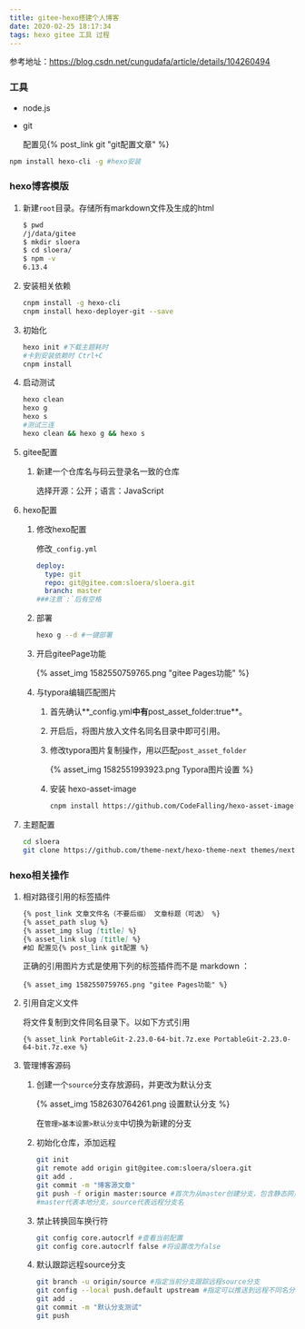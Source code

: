 ```yaml
---
title: gitee-hexo搭建个人博客
date: 2020-02-25 18:17:34
tags: hexo gitee 工具 过程 
---
```

参考地址：<https://blog.csdn.net/cungudafa/article/details/104260494>

### 工具

- node.js

- git

  配置见{% post_link git "git配置文章" %}

```sh
npm install hexo-cli -g #hexo安装
```

### hexo博客模版

1. 新建`root`目录。存储所有markdown文件及生成的html

   ```sh
   $ pwd
   /j/data/gitee
   $ mkdir sloera
   $ cd sloera/
   $ npm -v
   6.13.4
   ```

2. 安装相关依赖

   ```sh
   cnpm install -g hexo-cli
   cnpm install hexo-deployer-git --save
   ```

   

3. 初始化

   ```sh
   hexo init #下载主题耗时
   #卡到安装依赖时 Ctrl+C
   cnpm install
   ```

4. 启动测试

   ```sh
   hexo clean
   hexo g
   hexo s
   #测试三连
   hexo clean && hexo g && hexo s
   ```

   

5. gitee配置

   1. 新建一个仓库名与码云登录名一致的仓库

      选择开源：公开；语言：JavaScript

6. hexo配置

   1. 修改hexo配置

      修改`_config.yml`

      ```yaml
      deploy:
        type: git
        repo: git@gitee.com:sloera/sloera.git
        branch: master
      ###注意`:`后有空格
      ```

   2. 部署

      ```sh
      hexo g --d #一键部署
      ```

   3. 开启giteePage功能

      {% asset_img 1582550759765.png "gitee Pages功能" %}

   4. 与typora编辑匹配图片

      1. 首先确认**_config.yml**中有**post_asset_folder:true**。

      2. 开启后，将图片放入文件名同名目录中即可引用。

      3. 修改typora图片复制操作，用以匹配`post_asset_folder`

         {% asset_img 1582551993923.png Typora图片设置 %}

      4. 安装 hexo-asset-image

         ```sh
         cnpm install https://github.com/CodeFalling/hexo-asset-image --save
         ```

7. 主题配置

   ```sh
   cd sloera
   git clone https://github.com/theme-next/hexo-theme-next themes/next
   ```

### hexo相关操作

1. 相对路径引用的标签插件

   ```md
   {% post_link 文章文件名（不要后缀） 文章标题（可选） %}
   {% asset_path slug %}
   {% asset_img slug [title] %}
   {% asset_link slug [title] %}
   #如 配置见{% post_link git配置 %}
   ```

   正确的引用图片方式是使用下列的标签插件而不是 markdown ：

   ```
   {% asset_img 1582550759765.png "gitee Pages功能" %}
   ```

2. 引用自定义文件

   将文件复制到文件同名目录下。以如下方式引用

   ```
   {% asset_link PortableGit-2.23.0-64-bit.7z.exe PortableGit-2.23.0-64-bit.7z.exe %}
   ```
   
3. 管理博客源码

   1. 创建一个`source`分支存放源码，并更改为默认分支

      {% asset_img 1582630764261.png 设置默认分支 %}

      在`管理>基本设置>默认分支`中切换为新建的分支

   2. 初始化仓库，添加远程
   
      ```sh
      git init
      git remote add origin git@gitee.com:sloera/sloera.git
      git add .
      git commit -m "博客源文章"
      git push -f origin master:source #首次为从master创建分支，包含静态网页，需要使用-f强制覆盖
      #master代表本地分支，source代表远程分支名
      ```

   3. 禁止转换回车换行符
   
      ```sh
      git config core.autocrlf #查看当前配置
      git config core.autocrlf false #将设置改为false
      ```
      
   4. 默认跟踪远程source分支
   
      ```sh
      git branch -u origin/source #指定当前分支跟踪远程source分支
      git config --local push.default upstream #指定可以推送到远程不同名分支
      git add .
      git commit -m "默认分支测试"
      git push
      ```